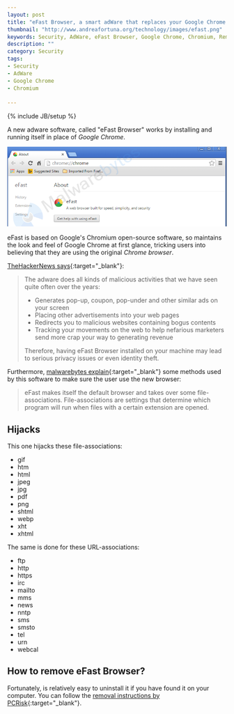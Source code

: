 ```yaml
---
layout: post
title: "eFast Browser, a smart adWare that replaces your Google Chrome: how to remove it?"
thumbnail: "http://www.andreafortuna.org/technology/images/efast.png"
keywords: Security, AdWare, eFast Browser, Google Chrome, Chromium, Removal Tools
description: ""
category: Security
tags: 
- Security
- AdWare
- Google Chrome
- Chromium

---
```

{% include JB/setup %}

A new adware software, called "eFast Browser" works by installing and running itself in place of *Google Chrome*.

![Efast](/technology/images/efast.png)
<!-- more -->

eFast is based on Google's Chromium open-source software, so maintains the look and feel of Google Chrome at first glance, tricking users into believing that they are using the original *Chrome browser*.

[TheHackerNews says](http://thehackernews.com/2015/10/malware-chome.html){:target="_blank"}:

>The adware does all kinds of malicious activities that we have seen quite often over the years:
>
>- Generates pop-up, coupon, pop-under and other similar ads on your screen
>- Placing other advertisements into your web pages
>- Redirects you to malicious websites containing bogus contents
>- Tracking your movements on the web to help nefarious marketers send more crap your way to generating revenue
>
>Therefore, having eFast Browser installed on your machine may lead to serious privacy issues or even identity theft.

Furthermore, [malwarebytes explain](https://blog.malwarebytes.org/online-security/2015/10/efast-browser-hijacks-file-associations/){:target="_blank"} some methods used by this software to make sure the user use the new browser:

> eFast makes itself the default browser and takes over some file-associations. File-associations are settings that determine which program will run when files with a certain extension are opened.

Hijacks
--

This one hijacks these file-associations:

- gif
- htm
- html
- jpeg
- jpg
- pdf
- png
- shtml
- webp
- xht
- xhtml

The same is done for these URL-associations:

- ftp
- http
- https
- irc
- mailto
- mms
- news
- nntp
- sms
- smsto
- tel
- urn
- webcal

How to remove eFast Browser?
--

Fortunately, is relatively easy to uninstall it if you have found it on your computer. 
You can follow the [removal instructions by PCRisk](https://www.pcrisk.com/removal-guides/9480-ads-by-efast-browser){:target="_blank"}.